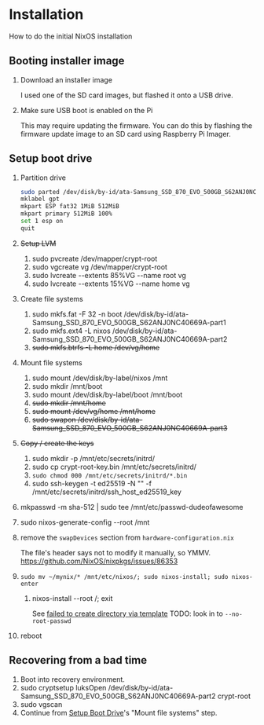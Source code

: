 # Installation

How to do the initial NixOS installation

## Booting installer image

1. Download an installer image

    I used one of the SD card images, but flashed it onto a USB drive.

1. Make sure USB boot is enabled on the Pi

    This may require updating the firmware. You can do this by flashing the firmware update image to an SD card using Raspberry Pi Imager.

## Setup boot drive

1. Partition drive

    ```sh
    sudo parted /dev/disk/by-id/ata-Samsung_SSD_870_EVO_500GB_S62ANJ0NC40669A
    mklabel gpt
    mkpart ESP fat32 1MiB 512MiB
    mkpart primary 512MiB 100%
    set 1 esp on
    quit
    ```

1. ~~Setup LVM~~
    1. sudo pvcreate /dev/mapper/crypt-root
    1. sudo vgcreate vg /dev/mapper/crypt-root
    1. sudo lvcreate --extents 85%VG --name root vg
    1. sudo lvcreate --extents 15%VG --name home vg
1. Create file systems
    1. sudo mkfs.fat -F 32 -n boot /dev/disk/by-id/ata-Samsung_SSD_870_EVO_500GB_S62ANJ0NC40669A-part1
    1. sudo mkfs.ext4 -L nixos /dev/disk/by-id/ata-Samsung_SSD_870_EVO_500GB_S62ANJ0NC40669A-part2
    1. ~~sudo mkfs.btrfs -L home /dev/vg/home~~
1. Mount file systems
    1. sudo mount /dev/disk/by-label/nixos /mnt
    1. sudo mkdir /mnt/boot
    1. sudo mount /dev/disk/by-label/boot /mnt/boot
    1. ~~sudo mkdir /mnt/home~~
    1. ~~sudo mount /dev/vg/home /mnt/home~~
    1. ~~sudo swapon /dev/disk/by-id/ata-Samsung_SSD_870_EVO_500GB_S62ANJ0NC40669A-part3~~
1. ~~Copy / create the keys~~
    1. sudo mkdir -p /mnt/etc/secrets/initrd/
    1. sudo cp crypt-root-key.bin /mnt/etc/secrets/initrd/
    1. `sudo chmod 000 /mnt/etc/secrets/initrd/*.bin`
    1. sudo ssh-keygen -t ed25519 -N "" -f /mnt/etc/secrets/initrd/ssh_host_ed25519_key
1. mkpasswd -m sha-512 | sudo tee /mnt/etc/passwd-dudeofawesome
1. sudo nixos-generate-config --root /mnt
1. remove the `swapDevices` section from `hardware-configuration.nix`

    The file's header says not to modify it manually, so YMMV.
    https://github.com/NixOS/nixpkgs/issues/86353

1. `sudo mv ~/mynix/* /mnt/etc/nixos/; sudo nixos-install; sudo nixos-enter`

    1. nixos-install --root /; exit

        See [failed to create directory via template](https://gist.github.com/ladinu/bfebdd90a5afd45dec811296016b2a3f?permalink_comment_id=4011408#gistcomment-4011408)
        TODO: look in to `--no-root-passwd`

1. reboot

## Recovering from a bad time

1. Boot into recovery environment.
1. sudo cryptsetup luksOpen /dev/disk/by-id/ata-Samsung_SSD_870_EVO_500GB_S62ANJ0NC40669A-part2 crypt-root
1. sudo vgscan
1. Continue from [Setup Boot Drive](#setup-boot-drive)'s "Mount file systems" step.
